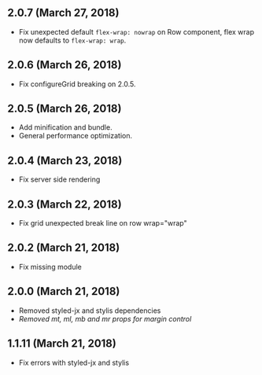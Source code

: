 ## 2.0.7 (March 27, 2018)

- Fix unexpected default `flex-wrap: nowrap` on Row component, flex wrap now defaults to `flex-wrap: wrap`.

## 2.0.6 (March 26, 2018)

- Fix configureGrid breaking on 2.0.5.

## 2.0.5 (March 26, 2018)

- Add minification and bundle.
- General performance optimization.

## 2.0.4 (March 23, 2018)

- Fix server side rendering

## 2.0.3 (March 22, 2018)

- Fix grid unexpected break line on row wrap="wrap"

## 2.0.2 (March 21, 2018)

- Fix missing module

## 2.0.0 (March 21, 2018)

- Removed styled-jx and stylis dependencies
- *Removed mt, ml, mb and mr props for margin control*

## 1.1.11 (March 21, 2018)

- Fix errors with styled-jx and stylis